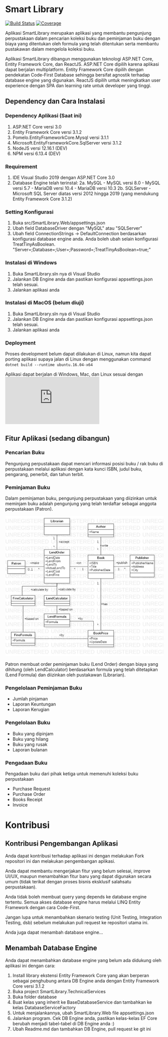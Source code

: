 # Smart Library

[![Build Status](https://dev.azure.com/Literasi/Smart%20Library/_apis/build/status/MufidJamaluddin.SmartLibrary?branchName=master)](https://dev.azure.com/Literasi/Smart%20Library/_build/latest?definitionId=1&branchName=master) 
[![Coverage](https://img.shields.io/azure-devops/coverage/Literasi/Smart%20Library/1?style=plastic)](https://dev.azure.com/Literasi/Smart%20Library/_build/latest?definitionId=1&branchName=master)

Aplikasi SmartLibrary merupakan aplikasi yang membantu pengunjung perpustakaan dalam pencarian koleksi buku dan peminjaman buku dengan biaya yang ditentukan oleh formula yang telah ditentukan serta membantu pustakawan dalam mengelola koleksi buku.

Aplikasi SmartLibrary dibangun menggunakan teknologi ASP.NET Core, Entity Framework Core, dan ReactJS. ASP.NET Core dipilih karena aplikasi dapat berjalan multiplatform. Entity Framework Core dipilih dengan pendekatan Code-First Database sehingga bersifat agnostik terhadap database engine yang digunakan. ReactJS dipilih untuk meningkatkan user experience dengan SPA dan learning rate untuk developer yang tinggi.

## Dependency dan Cara Instalasi

### Dependency Aplikasi (Saat ini)

1. ASP.NET Core versi 3.0
2. Entity Framework Core versi 3.1.2
3. Pomelo.EntityFrameworkCore.Mysql versi 3.1.1
4. Microsoft.EntityFrameworkCore.SqlServer versi 3.1.2 
5. NodeJS versi 12.16.1 (DEV)
6. NPM versi 6.13.4 (DEV)

### Requirement

1. IDE Visual Studio 2019 dengan ASP.NET Core 3.0
2. Database Engine telah terinstal:
   2a. MySQL
       - MySQL versi 8.0
       - MySQL versi 5.7
       - MariaDB versi 10.4
       - MariaDB versi 10.3
   2b. SQLServer
       - Microsoft SQL Server diatas versi 2012
         hingga 2019 (yang mendukung Entity Framework Core 3.1.2)

### Setting Konfigurasi

1. Buka src/SmartLibrary.Web/appsettings.json
2. Ubah field DatabaseDriver dengan "MySQL" atau "SQLServer"
3. Ubah field ConnectionStrings -> DefaultConnection berdasarkan konfigurasi database engine anda.
   Anda boleh ubah selain konfigurasi TreatTinyAsBoolean.
   "Server=<Server DB Engine anda>;Database=<Database yang akan anda gunakan untuk aplikasi ini>;User=<User DB Engine anda>;Password=<Password DB Engine anda>;TreatTinyAsBoolean=true;"

### Instalasi di Windows

1. Buka SmartLibrary.sln nya di Visual Studio
2. Jalankan DB Engine anda dan pastikan konfigurasi appsettings.json telah sesuai.
3. Jalankan aplikasi anda

### Instalasi di MacOS (belum diuji)

1. Buka SmartLibrary.sln nya di Visual Studio
2. Jalankan DB Engine anda dan pastikan konfigurasi appsettings.json telah sesuai.
3. Jalankan aplikasi anda

### Deployment

Proses development belum dapat dilakukan di Linux, namun kita dapat porting aplikasi supaya jalan di Linux dengan menggunakan command ```dotnet build --runtime ubuntu.16.04-x64```

Aplikasi dapat berjalan di Windows, Mac, dan Linux sesuai dengan ![versi OS yang didukung oleh ASP.NET Core 3.0](https://github.com/dotnet/core/blob/master/release-notes/3.0/3.0-supported-os.md)


## Fitur Aplikasi (sedang dibangun)

### Pencarian Buku

Pengunjung perpustakaan dapat mencari informasi posisi buku / rak buku di perpustakaan melalui aplikasi dengan kata kunci ISBN, judul buku, pengarang, penerbit, dan tahun terbit.

### Peminjaman Buku

Dalam peminjaman buku, pengunjung perpustakaan yang diizinkan untuk meminjam buku adalah pengunjung yang telah terdaftar sebagai anggota perpustakaan (Patron). 

![Domain Model Peminjaman Buku](/docs/domain/DomainModel_BookLending.jpg)

Patron membuat order peminjaman buku (Lend Order) dengan biaya yang dihitung (oleh LendCalculator) berdasarkan formula yang telah ditetapkan (Lend Formula) dan diizinkan oleh pustakawan (Librarian).

### Pengelolaan Peminjaman Buku

- Jumlah pinjaman
- Laporan Keuntungan
- Laporan Kerugian

### Pengelolaan Buku

- Buku yang dipinjam
- Buku yang hilang
- Buku yang rusak
- Laporan bulanan

### Pengadaan Buku

Pengadaan buku dari pihak ketiga untuk memenuhi koleksi buku perpustakaan

- Purchase Request
- Purchase Order
- Books Receipt
- Invoice 

# Kontribusi

## Kontribusi Pengembangan Aplikasi

Anda dapat kontribusi terhadap aplikasi ini dengan melakukan Fork repositori ini dan melakukan pengembangan aplikasi.

Anda dapat membantu mengerjakan fitur yang belum selesai, improve UI/UX, maupun menambahkan fitur baru yang dapat digunakan secara umum (tidak terikat dengan proses bisnis eksklusif salahsatu perpustakaan).

Anda tidak boleh membuat query yang depends ke database engine tertentu. Semua akses database engine harus melalui LINQ Entity Framework dengan cara Code-First.

Jangan lupa untuk menambahkan skenario testing (Unit Testing, Integration Testing, dsb) sebelum melakukan pull request ke repositori utama ini.

Anda juga dapat menambah database engine...

## Menambah Database Engine

Anda dapat menambahkan database engine yang belum ada didukung oleh aplikasi ini dengan cara:

1. Install library ekstensi Entity Framework Core yang akan berperan sebagai penghubung antara DB Engine anda dengan Entity Framework Core versi 3.1.2
2. Buka project SmartLibrary.TechnicalServices
3. Buka folder database
4. Buat kelas yang inherit ke BaseDatabaseService dan tambahkan ke kelas DatabaseServiceFactory
5. Untuk menjalankannya, ubah SmartLibrary.Web file appsettings.json
6. Jalankan program. Cek DB Engine anda, pastikan kelas-kelas EF Core berubah menjadi tabel-tabel di DB Engine anda :)
6. Ubah Readme.md dan tambahkan DB Engine, pull request ke git ini
